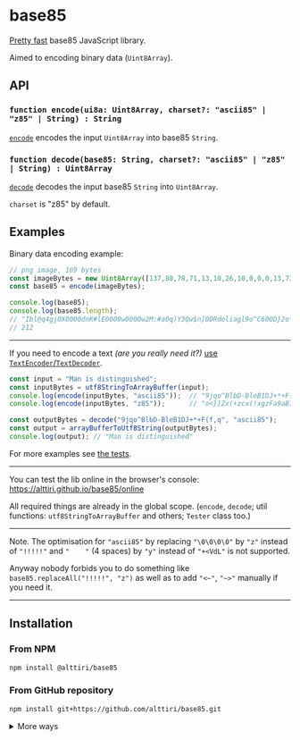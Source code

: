 # base85
[Pretty fast](https://github.com/AlttiRi/base85/blob/7a6edf4b9c0b16e0d63e35c0c102c1875f78ddb0/tests/test-2-speed.js#L23-L52) base85 JavaScript library.

Aimed to encoding binary data (`Uint8Array`).


## API

### `function encode(ui8a: Uint8Array, charset?: "ascii85" | "z85" | String) : String`

[`encode`](https://github.com/AlttiRi/base85/blob/42343e624f27ec68aa936a274c297ccd6c15c8cb/index.js#L42) encodes the input `Uint8Array` into base85 `String`.

### `function decode(base85: String, charset?: "ascii85" | "z85" | String) : Uint8Array`

[`decode`](https://github.com/AlttiRi/base85/blob/42343e624f27ec68aa936a274c297ccd6c15c8cb/index.js#L84) decodes the input base85 `String` into `Uint8Array`.

`charset` is "z85" by default.


## Examples


Binary data encoding example:
```js
// png image, 169 bytes
const imageBytes = new Uint8Array([137,80,78,71,13,10,26,10,0,0,0,13,73,72,68,82,0,0,0,32,0,0,0,32,8,2,0,0,0,252,24,237,163,0,0,0,1,115,82,71,66,0,174,206,28,233,0,0,0,4,103,65,77,65,0,0,177,143,11,252,97,5,0,0,0,9,112,72,89,115,0,0,14,195,0,0,14,195,1,199,111,168,100,0,0,0,62,73,68,65,84,72,75,237,210,49,10,0,48,8,197,80,239,127,105,187,252,161,208,150,32,93,243,86,149,44,86,191,213,33,131,9,3,200,0,50,128,12,160,92,74,63,242,77,55,217,216,100,48,97,0,25,64,6,144,1,208,189,0,183,189,228,126,66,93,37,1,0,0,0,0,73,69,78,68,174,66,96,130]);
const base85 = encode(imageBytes);

console.log(base85);
console.log(base85.length);
// "Ibl@q4gj0X0000dnK#lE0000w0000w2M:#a0q)Y3Qw$n]0DRdeliagl9o^C600D}2o*F:VV5Yp<vfDSh010Qns-TMy4-nnD4-ns/z(vgD002hOl{T^yoypdZ3ih:=-zD2Mx$Kqp^3t!W]h.bcr>)fdG9.U305x6kPJ>8N[>z6@/KMWA02X3aKo9.w0jPV5ENmr^0rr9107/QOm6n<:F="
// 212
```

---

If you need to encode a text _(are you really need it?)_ [use `TextEncoder`/`TextDecoder`](https://github.com/AlttiRi/base85/blob/1b04256730cbbedcb6dbbd7e14fe4a6ac7575ce2/tests/util.js#L17-L29).

```js
const input = "Man is distinguished";
const inputBytes = utf8StringToArrayBuffer(input);
console.log(encode(inputBytes, "ascii85"));  // "9jqo^BlbD-BleB1DJ+*+F(f,q"
console.log(encode(inputBytes, "z85"));      // "o<}]Zx(+zcx(!xgzFa9aB7/b}"

const outputBytes = decode("9jqo^BlbD-BleB1DJ+*+F(f,q", "ascii85");
const output = arrayBufferToUtf8String(outputBytes);
console.log(output); // "Man is distinguished"
```

For more examples see [the tests](https://github.com/AlttiRi/base85/tree/master/tests).


---

You can test the lib online in the browser's console: https://alttiri.github.io/base85/online

All required things are already in the global scope. (`encode`, `decode`; util functions: `utf8StringToArrayBuffer` and others; `Tester` class too.)

---

Note.
The optimisation for `"ascii85"` by replacing `"\0\0\0\0"` by `"z"` instead of `"!!!!!"` and `"    "` (4 spaces) by `"y"` instead of `"+<VdL"` is not supported.

Anyway nobody forbids you to do something like `base85.replaceAll("!!!!!", "z")` as well as to add `"<~"`, `"~>"` manually if you need it.


---

## Installation

### From NPM

```bash
npm install @alttiri/base85
```

### From GitHub repository

```bash
npm install git+https://github.com/alttiri/base85.git
```

<details>

<summary>More ways</summary>

### From GitHub repository (a specific version):

- **Based on SemVer:**
    ```bash
    npm install git+https://github.com/alttiri/base85.git#semver:1.3.0
    ```
  Or add
    ```
    "@alttiri/base85": "github:alttiri/base85#semver:1.3.0"
    ```
  as `dependencies` in `package.json` file.

  See available [tags](https://github.com/AlttiRi/base85/tags).

- **Based on a commit hash:**
    ```bash
    npm install git+https://git@github.com/alttiri/base85.git#bb6b4bf6a734f23e63c69f9aff4c5e4c2b5c035b
    ```
  Or add
    ```
    "@alttiri/base85": "github:alttiri/base85#bb6b4bf6a734f23e63c69f9aff4c5e4c2b5c035b"
    ```
  as `dependencies` in `package.json` file.

  See available [commits hashes](https://github.com/AlttiRi/base85/commits/master).


### From GitHub Packages:
To install you need first to create `.npmrc` file with `@alttiri:registry=https://npm.pkg.github.com` content:
```bash
echo @alttiri:registry=https://npm.pkg.github.com >> .npmrc
```

only then run

```bash
npm install @alttiri/base85
```
Note, that GitHub Packages requires to have also `~/.npmrc` file (`.npmrc` in your home dir) with `//npm.pkg.github.com/:_authToken=TOKEN` content, where `TOKEN` is a token with the `read:packages` permission, take it here https://github.com/settings/tokens/new.

</details>
